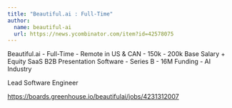 ```yaml
---
title: "Beautiful.ai : Full-Time"
author:
  name: beautiful-ai
  url: https://news.ycombinator.com/item?id=42578075
---
```

Beautiful.ai - Full-Time - Remote in US &amp; CAN - 150k - 200k Base Salary + Equity
SaaS B2B Presentation Software - Series B - 16M Funding - AI Industry

Lead Software Engineer

<a href="https:&#x2F;&#x2F;boards.greenhouse.io&#x2F;beautifulai&#x2F;jobs&#x2F;4231312007" rel="nofollow">https:&#x2F;&#x2F;boards.greenhouse.io&#x2F;beautifulai&#x2F;jobs&#x2F;4231312007</a>
<JobApplication />
